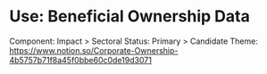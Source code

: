 # Use: Beneficial Ownership Data

Component: Impact > Sectoral
Status: Primary > Candidate
Theme: https://www.notion.so/Corporate-Ownership-4b5757b71f8a45f0bbe60c0de19d3071
